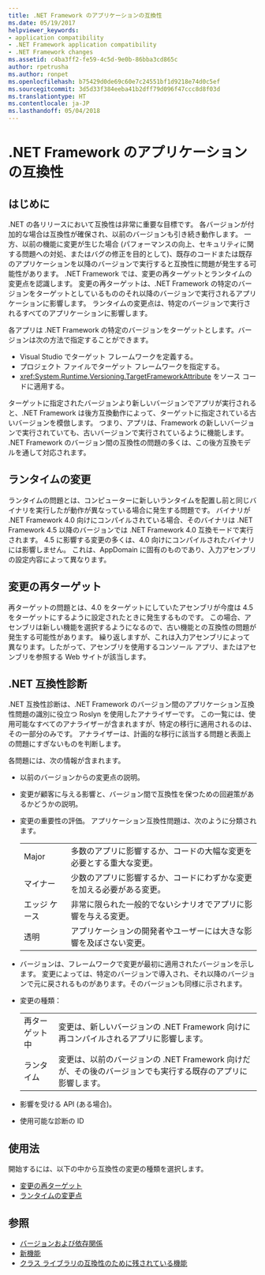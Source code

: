 ```yaml
---
title: .NET Framework のアプリケーションの互換性
ms.date: 05/19/2017
helpviewer_keywords:
- application compatibility
- .NET Framework application compatibility
- .NET Framework changes
ms.assetid: c4ba3ff2-fe59-4c5d-9e0b-86bba3cd865c
author: rpetrusha
ms.author: ronpet
ms.openlocfilehash: b75429d0de69c60e7c24551bf1d9218e74d0c5ef
ms.sourcegitcommit: 3d5d33f384eeba41b2dff79d096f47ccc8d8f03d
ms.translationtype: HT
ms.contentlocale: ja-JP
ms.lasthandoff: 05/04/2018
---
```

# <a name="application-compatibility-in-the-net-framework"></a>.NET Framework のアプリケーションの互換性

## <a name="introduction"></a>はじめに
.NET の各リリースにおいて互換性は非常に重要な目標です。 各バージョンが付加的な場合は互換性が確保され、以前のバージョンも引き続き動作します。 一方、以前の機能に変更が生じた場合 (パフォーマンスの向上、セキュリティに関する問題への対処、またはバグの修正を目的として)、既存のコードまたは既存のアプリケーションを以降のバージョンで実行すると互換性に問題が発生する可能性があります。 .NET Framework では、変更の再ターゲットとランタイムの変更点を認識します。 変更の再ターゲットは、.NET Framework の特定のバージョンをターゲットとしているもののそれ以降のバージョンで実行されるアプリケーションに影響します。 ランタイムの変更点は、特定のバージョンで実行されるすべてのアプリケーションに影響します。

各アプリは .NET Framework の特定のバージョンをターゲットとします。バージョンは次の方法で指定することができます。

* Visual Studio でターゲット フレームワークを定義する。
* プロジェクト ファイルでターゲット フレームワークを指定する。
* <xref:System.Runtime.Versioning.TargetFrameworkAttribute> をソース コードに適用する。

ターゲットに指定されたバージョンより新しいバージョンでアプリが実行されると、.NET Framework は後方互換動作によって、ターゲットに指定されている古いバージョンを模倣します。 つまり、アプリは、Framework の新しいバージョンで実行されていても、古いバージョンで実行されているように機能します。 .NET Framework のバージョン間の互換性の問題の多くは、この後方互換モデルを通して対応されます。

## <a name="runtime-changes"></a>ランタイムの変更

ランタイムの問題とは、コンピューターに新しいランタイムを配置し前と同じバイナリを実行したが動作が異なっている場合に発生する問題です。 バイナリが .NET Framework 4.0 向けにコンパイルされている場合、そのバイナリは .NET Framework 4.5 以降のバージョンでは .NET Framework 4.0 互換モードで実行されます。 4.5 に影響する変更の多くは、4.0 向けにコンパイルされたバイナリには影響しません。 これは、AppDomain に固有のものであり、入力アセンブリの設定内容によって異なります。

## <a name="retargeting-changes"></a>変更の再ターゲット

再ターゲットの問題とは、4.0 をターゲットにしていたアセンブリが今度は 4.5 をターゲットにするように設定されたときに発生するものです。 この場合、アセンブリは新しい機能を選択するようになるので、古い機能との互換性の問題が発生する可能性があります。 繰り返しますが、これは入力アセンブリによって異なります。したがって、アセンブリを使用するコンソール アプリ、またはアセンブリを参照する Web サイトが該当します。

## <a name="net-compatibility-diagnostics"></a>.NET 互換性診断

.NET 互換性診断は、.NET Framework のバージョン間のアプリケーション互換性問題の識別に役立つ Roslyn を使用したアナライザーです。 この一覧には、使用可能なすべてのアナライザーが含まれますが、特定の移行に適用されるのは、その一部分のみです。 アナライザーは、計画的な移行に該当する問題と表面上の問題にすぎないものを判断します。

各問題には、次の情報が含まれます。

-   以前のバージョンからの変更点の説明。

-   変更が顧客に与える影響と、バージョン間で互換性を保つための回避策があるかどうかの説明。

-   変更の重要性の評価。 アプリケーション互換性問題は、次のように分類されます。

    |   |   |
    |---|---|
    |Major|多数のアプリに影響するか、コードの大幅な変更を必要とする重大な変更。|
    |マイナー|少数のアプリに影響するか、コードにわずかな変更を加える必要がある変更。|
    |エッジ ケース|非常に限られた一般的でないシナリオでアプリに影響を与える変更。|
    |透明|アプリケーションの開発者やユーザーには大きな影響を及ぼさない変更。|

-   バージョンは、フレームワークで変更が最初に適用されたバージョンを示します。 変更によっては、特定のバージョンで導入され、それ以降のバージョンで元に戻されるものがあります。そのバージョンも同様に示されます。

-   変更の種類：

    |   |   |
    |---|---|
    |再ターゲット中|変更は、新しいバージョンの .NET Framework 向けに再コンパイルされるアプリに影響します。|
    |ランタイム|変更は、以前のバージョンの .NET Framework 向けだが、その後のバージョンでも実行する既存のアプリに影響します。|

-   影響を受ける API (ある場合)。

-   使用可能な診断の ID

## <a name="usage"></a>使用法
開始するには、以下の中から互換性の変更の種類を選択します。

* [変更の再ターゲット](./retargeting/index.md)
* [ランタイムの変更点](./runtime/index.md)


## <a name="see-also"></a>参照

* [バージョンおよび依存関係](../../../docs/framework/migration-guide/versions-and-dependencies.md)
* [新機能](../../../docs/framework/whats-new/index.md)
* [クラス ライブラリの互換性のために残されている機能](../../../docs/framework/whats-new/whats-obsolete.md)
